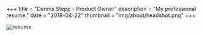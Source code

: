 +++
title = "Dennis Stepp - Product Owner"
description = "My professional resume."
date = "2018-04-22"
thumbnail = "img/about/headshot.png"
+++

![resume](/img/about/dennis-stepp-resume.png  "Resume")


